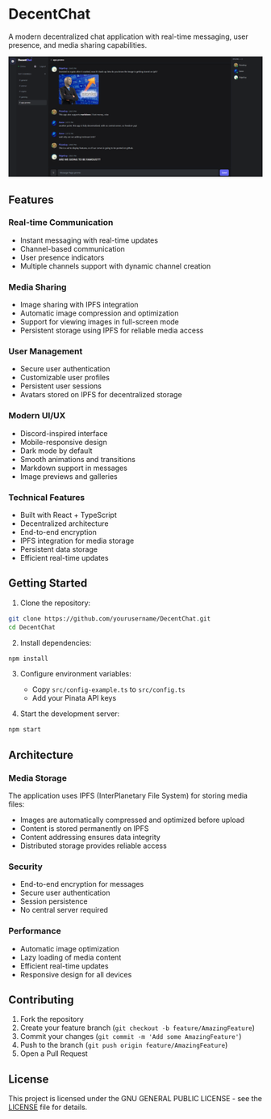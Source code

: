 # DecentChat

A modern decentralized chat application with real-time messaging, user presence, and media sharing capabilities.

![DecentChat Screenshot](screenshots/app.png)

## Features

### Real-time Communication
- Instant messaging with real-time updates
- Channel-based communication
- User presence indicators
- Multiple channels support with dynamic channel creation

### Media Sharing
- Image sharing with IPFS integration
- Automatic image compression and optimization
- Support for viewing images in full-screen mode
- Persistent storage using IPFS for reliable media access

### User Management
- Secure user authentication
- Customizable user profiles
- Persistent user sessions
- Avatars stored on IPFS for decentralized storage

### Modern UI/UX
- Discord-inspired interface
- Mobile-responsive design
- Dark mode by default
- Smooth animations and transitions
- Markdown support in messages
- Image previews and galleries

### Technical Features
- Built with React + TypeScript
- Decentralized architecture
- End-to-end encryption
- IPFS integration for media storage
- Persistent data storage
- Efficient real-time updates

## Getting Started

1. Clone the repository:
```bash
git clone https://github.com/yourusername/DecentChat.git
cd DecentChat
```

2. Install dependencies:
```bash
npm install
```

3. Configure environment variables:
   - Copy `src/config-example.ts` to `src/config.ts`
   - Add your Pinata API keys

4. Start the development server:
```bash
npm start
```

## Architecture

### Media Storage
The application uses IPFS (InterPlanetary File System) for storing media files:
- Images are automatically compressed and optimized before upload
- Content is stored permanently on IPFS
- Content addressing ensures data integrity
- Distributed storage provides reliable access

### Security
- End-to-end encryption for messages
- Secure user authentication
- Session persistence
- No central server required

### Performance
- Automatic image optimization
- Lazy loading of media content
- Efficient real-time updates
- Responsive design for all devices

## Contributing

1. Fork the repository
2. Create your feature branch (`git checkout -b feature/AmazingFeature`)
3. Commit your changes (`git commit -m 'Add some AmazingFeature'`)
4. Push to the branch (`git push origin feature/AmazingFeature`)
5. Open a Pull Request

## License

This project is licensed under the GNU GENERAL PUBLIC LICENSE - see the [LICENSE](LICENSE) file for details.


